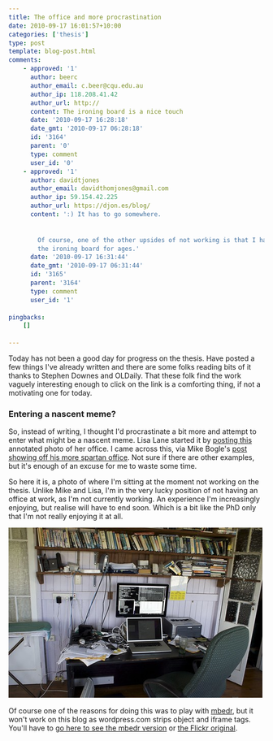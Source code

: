```yaml
---
title: The office and more procrastination
date: 2010-09-17 16:01:57+10:00
categories: ['thesis']
type: post
template: blog-post.html
comments:
    - approved: '1'
      author: beerc
      author_email: c.beer@cqu.edu.au
      author_ip: 118.208.41.42
      author_url: http://
      content: The ironing board is a nice touch
      date: '2010-09-17 16:28:18'
      date_gmt: '2010-09-17 06:28:18'
      id: '3164'
      parent: '0'
      type: comment
      user_id: '0'
    - approved: '1'
      author: davidtjones
      author_email: davidthomjones@gmail.com
      author_ip: 59.154.42.225
      author_url: https://djon.es/blog/
      content: ':) It has to go somewhere.
    
    
        Of course, one of the other upsides of not working is that I haven''t had to use
        the ironing board for ages.'
      date: '2010-09-17 16:31:44'
      date_gmt: '2010-09-17 06:31:44'
      id: '3165'
      parent: '3164'
      type: comment
      user_id: '1'
    
pingbacks:
    []
    
---
```

Today has not been a good day for progress on the thesis. Have posted a few things I've already written and there are some folks reading bits of it thanks to Stephen Downes and OLDaily. That these folk find the work vaguely interesting enough to click on the link is a comforting thing, if not a motivating one for today.

### Entering a nascent meme?

So, instead of writing, I thought I'd procrastinate a bit more and attempt to enter what might be a nascent meme. Lisa Lane started it by [posting this](http://lisahistory.net/wordpress/?p=634) annotated photo of her office. I came across this, via Mike Bogle's [post showing off his more spartan office](http://techticker.net/2010/09/14/my-office/). Not sure if there are other examples, but it's enough of an excuse for me to waste some time.

So here it is, a photo of where I'm sitting at the moment not working on the thesis. Unlike Mike and Lisa, I'm in the very lucky position of not having an office at work, as I'm not currently working. An experience I'm increasingly enjoying, but realise will have to end soon. Which is a bit like the PhD only that I'm not really enjoying it at all.

[![The Office](images/4997407027_c03a92faaf.jpg)](http://www.flickr.com/photos/david_jones/4997407027/ "The Office by David T Jones, on Flickr")

Of course one of the reasons for doing this was to play with [mbedr](http://www.elsewhere.org/journal/archives/2008/02/23/mbedr/), but it won't work on this blog as wordpress.com strips object and iframe tags. You'll have to [go here to see the mbedr version](http://www.elsewhere.org/mbedr/?p=4997407027&s=1.25) or [the Flickr original](http://www.flickr.com/photos/david_jones/4997407027/).